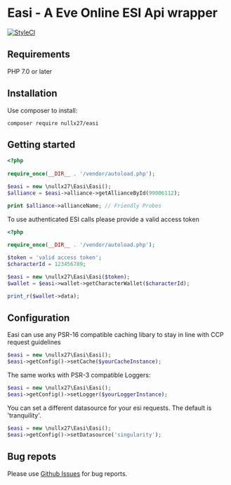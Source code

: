 # Easi - A Eve Online ESI Api wrapper 

<a href="https://styleci.io/repos/86077357"><img src="https://styleci.io/repos/86077357/shield" alt="StyleCI"></a>

## Requirements
PHP 7.0 or later

## Installation

Use composer to install:

```
composer require nullx27/easi
```

## Getting started

```php
<?php
   
require_once(__DIR__ . '/vendor/autoload.php');

$easi = new \nullx27\Easi\Easi();
$alliance = $easi->alliance->getAllianceById(99006112);

print $alliance->allianceName; // Friendly Probes
```

To use authenticated ESI calls please provide a valid access token

```php
<?php
   
require_once(__DIR__ . '/vendor/autoload.php');

$token = 'valid access token';
$characterId = 123456789;

$easi = new \nullx27\Easi\Easi($token);
$wallet = $easi->wallet->getCharacterWallet($characterId);

print_r($wallet->data);
```

## Configuration

Easi can use any PSR-16 compatible caching libary to stay in line with CCP request guidelines

```php
$easi = new \nullx27\Easi\Easi();
$easi->getConfig()->setCache($yourCacheInstance);
```

The same works with PSR-3 compatible Loggers:

```php
$easi = new \nullx27\Easi\Easi();
$easi->getConfig()->setLogger($yourLoggerInstance);
```

You can set a different datasource for your esi requests. The default is 'tranquility'.

```php
$easi = new \nullx27\Easi\Easi();
$easi->getConfig()->setDatasource('singularity'); 
```

## Bug repots

Please use [Github Issues](https://github.com/nullx27/easi/issues) for bug reports.
